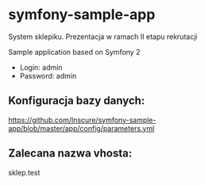 symfony-sample-app
==================

System sklepiku. Prezentacja w ramach II etapu rekrutacji

Sample application based on Symfony 2

- Login: admin
- Password: admin

Konfiguracja bazy danych:
-------------------------
https://github.com/Inscure/symfony-sample-app/blob/master/app/config/parameters.yml

Zalecana nazwa vhosta:
----------------------

sklep.test
